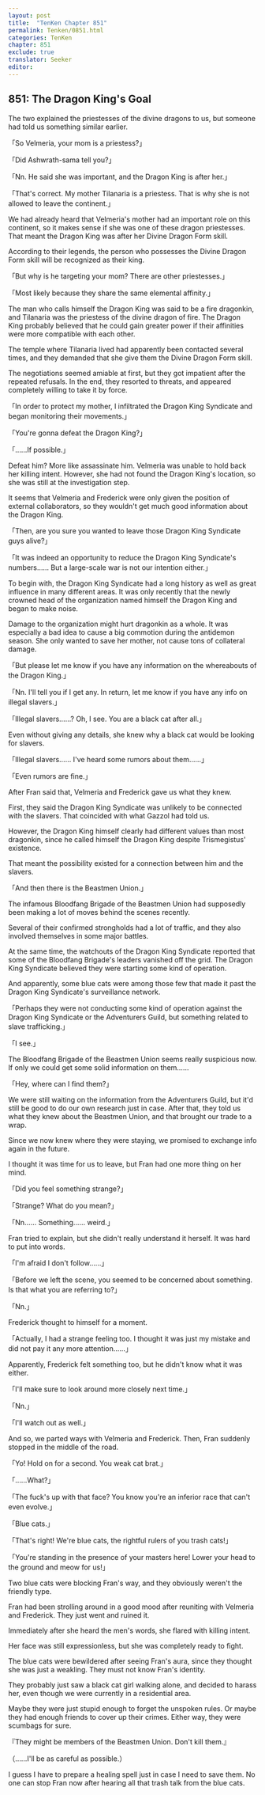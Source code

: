 ```yaml
---
layout: post
title:  "TenKen Chapter 851"
permalink: Tenken/0851.html
categories: TenKen
chapter: 851
exclude: true
translator: Seeker
editor: 
---
```

<h2>851: The Dragon King's Goal</h2>

The two explained the priestesses of the divine dragons to us, but someone had told us something similar earlier.

「So Velmeria, your mom is a priestess?」

「Did Ashwrath-sama tell you?」

「Nn. He said she was important, and the Dragon King is after her.」

「That's correct. My mother Tilanaria is a priestess. That is why she is not allowed to leave the continent.」

We had already heard that Velmeria's mother had an important role on this continent, so it makes sense if she was one of these dragon priestesses. That meant the Dragon King was after her Divine Dragon Form skill.

According to their legends, the person who possesses the Divine Dragon Form skill will be recognized as their king.

「But why is he targeting your mom? There are other priestesses.」

「Most likely because they share the same elemental affinity.」

The man who calls himself the Dragon King was said to be a fire dragonkin, and Tilanaria was the priestess of the divine dragon of fire. The Dragon King probably believed that he could gain greater power if their affinities were more compatible with each other.

The temple where Tilanaria lived had apparently been contacted several times, and they demanded that she give them the Divine Dragon Form skill.

The negotiations seemed amiable at first, but they got impatient after the repeated refusals. In the end, they resorted to threats, and appeared completely willing to take it by force.

「In order to protect my mother, I infiltrated the Dragon King Syndicate and began monitoring their movements.」

「You're gonna defeat the Dragon King?」

「……If possible.」

Defeat him? More like assassinate him. Velmeria was unable to hold back her killing intent. However, she had not found the Dragon King's location, so she was still at the investigation step.

It seems that Velmeria and Frederick were only given the position of external collaborators, so they wouldn't get much good information about the Dragon King.

「Then, are you sure you wanted to leave those Dragon King Syndicate guys alive?」

「It was indeed an opportunity to reduce the Dragon King Syndicate's numbers…… But a large-scale war is not our intention either.」

To begin with, the Dragon King Syndicate had a long history as well as great influence in many different areas. It was only recently that the newly crowned head of the organization named himself the Dragon King and began to make noise.

Damage to the organization might hurt dragonkin as a whole. It was especially a bad idea to cause a big commotion during the antidemon season. She only wanted to save her mother, not cause tons of collateral damage.

「But please let me know if you have any information on the whereabouts of the Dragon King.」

「Nn. I'll tell you if I get any. In return, let me know if you have any info on illegal slavers.」

「Illegal slavers……? Oh, I see. You are a black cat after all.」

Even without giving any details, she knew why a black cat would be looking for slavers.

「Illegal slavers…… I've heard some rumors about them……」

「Even rumors are fine.」

After Fran said that, Velmeria and Frederick gave us what they knew.

First, they said the Dragon King Syndicate was unlikely to be connected with the slavers. That coincided with what Gazzol had told us.

However, the Dragon King himself clearly had different values than most dragonkin, since he called himself the Dragon King despite Trismegistus' existence.

That meant the possibility existed for a connection between him and the slavers.

「And then there is the Beastmen Union.」

The infamous Bloodfang Brigade of the Beastmen Union had supposedly been making a lot of moves behind the scenes recently.

Several of their confirmed strongholds had a lot of traffic, and they also involved themselves in some major battles.

At the same time, the watchouts of the Dragon King Syndicate reported that some of the Bloodfang Brigade's leaders vanished off the grid. The Dragon King Syndicate believed they were starting some kind of operation.

And apparently, some blue cats were among those few that made it past the Dragon King Syndicate's surveillance network.

「Perhaps they were not conducting some kind of operation against the Dragon King Syndicate or the Adventurers Guild, but something related to slave trafficking.」

「I see.」

The Bloodfang Brigade of the Beastmen Union seems really suspicious now. If only we could get some solid information on them……

「Hey, where can I find them?」

We were still waiting on the information from the Adventurers Guild, but it'd still be good to do our own research just in case. After that, they told us what they knew about the Beastmen Union, and that brought our trade to a wrap.

Since we now knew where they were staying, we promised to exchange info again in the future.

I thought it was time for us to leave, but Fran had one more thing on her mind.

「Did you feel something strange?」

「Strange? What do you mean?」

「Nn…… Something…… weird.」

Fran tried to explain, but she didn't really understand it herself. It was hard to put into words.

「I'm afraid I don't follow……」

「Before we left the scene, you seemed to be concerned about something. Is that what you are referring to?」

「Nn.」

Frederick thought to himself for a moment.

「Actually, I had a strange feeling too. I thought it was just my mistake and did not pay it any more attention……」

Apparently, Frederick felt something too, but he didn't know what it was either.

「I'll make sure to look around more closely next time.」

「Nn.」

「I'll watch out as well.」

And so, we parted ways with Velmeria and Frederick. Then, Fran suddenly stopped in the middle of the road.

「Yo! Hold on for a second. You weak cat brat.」

「……What?」

「The fuck's up with that face? You know you're an inferior race that can't even evolve.」

「Blue cats.」

「That's right! We're blue cats, the rightful rulers of you trash cats!」

「You're standing in the presence of your masters here! Lower your head to the ground and meow for us!」

Two blue cats were blocking Fran's way, and they obviously weren't the friendly type.

Fran had been strolling around in a good mood after reuniting with Velmeria and Frederick. They just went and ruined it.

Immediately after she heard the men's words, she flared with killing intent.

Her face was still expressionless, but she was completely ready to fight.

The blue cats were bewildered after seeing Fran's aura, since they thought she was just a weakling. They must not know Fran's identity.

They probably just saw a black cat girl walking alone, and decided to harass her, even though we were currently in a residential area.

Maybe they were just stupid enough to forget the unspoken rules. Or maybe they had enough friends to cover up their crimes. Either way, they were scumbags for sure.

『They might be members of the Beastmen Union. Don't kill them.』

（……I'll be as careful as possible.）

I guess I have to prepare a healing spell just in case I need to save them. No one can stop Fran now after hearing all that trash talk from the blue cats.



